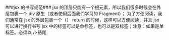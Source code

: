###jsx 的书写规范###
jsx 的顶层只能有一个根元素，所以我们很多时候会在外层包裹一个 div 原生（或者使用后面我们学习的 Fragment）；
为了方便阅读，我们通常在 jsx 的外层包裹一个（） return 的时候，这样可以方便阅读，并且 jsx 可以进行换行书写
jsx 中的标签可以是单标签，也可以是双标签；注意：如果是单标签。必须以 />结尾
